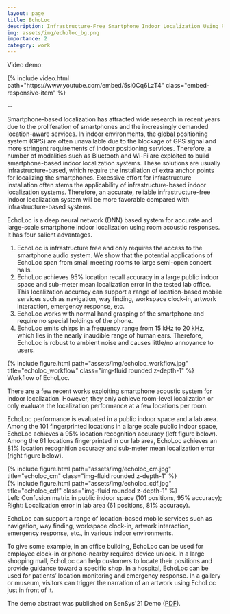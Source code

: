 ```yaml
---
layout: page
title: EchoLoc
description: Infrastructure-Free Smartphone Indoor Localization Using Room Acoustic Responses
img: assets/img/echoloc_bg.png
importance: 2
category: work
---
```


Video demo:

<div class="row">
    <div class="col-sm-12 text-center">
        <div class="embed-responsive embed-responsive-16by9" style="max-width: 800px;">
            {% include video.html path="https://www.youtube.com/embed/5si0Cq6LzT4" class="embed-responsive-item" %}
        </div>
    </div>
</div>

 -- 


Smartphone-based localization has attracted wide research in recent years due to the proliferation of smartphones and the increasingly demanded location-aware services. In indoor environments, the global positioning system (GPS) are often unavailable due to the blockage of GPS signal and more stringent requirements of indoor positioning services. Therefore, a number of modalities such as Bluetooth and Wi-Fi are exploited to build smartphone-based indoor localization systems. These solutions are usually infrastructure-based, which require the installation of extra anchor points for localizing the smartphones. Excessive effort for infrastructure installation often stems the applicability of infrastructure-based indoor localization systems. Therefore, an accurate, reliable infrastructure-free indoor localization system will be more favorable compared with infrastructure-based systems.

EchoLoc is a deep neural network (DNN) based system for accurate and large-scale smartphone indoor localization using room acoustic responses. It has four salient advantages.
1. EchoLoc is infrastructure free and only requires the access to the smartphone audio system. We show that the potential applications of EchoLoc span from small meeting rooms to large semi-open concert halls.
2. EchoLoc achieves 95% location recall accuracy in a large public indoor space and sub-meter mean localization error in the tested lab office. This localization accuracy can support a range of location-based mobile services such as navigation, way finding, workspace clock-in, artwork interaction, emergency response, etc.
3. EchoLoc works with normal hand grasping of the smartphone and require no special holdings of the phone.
4. EchoLoc emits chirps in a frequency range from 15 kHz to 20 kHz, which lies in the nearly inaudible range of human ears. Therefore, EchoLoc is robust to ambient noise and causes little/no annoyance to users.

<div class="row">
    <div class="col-sm-12 text-center">
        {% include figure.html path="assets/img/echoloc_workflow.jpg" title="echoloc_workflow" class="img-fluid rounded z-depth-1" %}
    </div>
</div>
<div class="caption">
    Workflow of EchoLoc.
</div>


There are a few recent works exploiting smartphone acoustic system for indoor localization. However, they only achieve room-level localization or only evaluate the localization performance at a few locations per room.

EchoLoc performance is evaluated in a public indoor space and a lab area. Among the 101 fingerprinted locations in a large scale public indoor space, EchoLoc achieves a 95% location recognition accuracy (left figure below). Among the 61 locations fingerprinted in our lab area, EchoLoc achieves an 81% location recognition accuracy and sub-meter mean localization error (right figure below).

<div class="image-container">
  <div class="row justify-content-md-center">
    <div class="col-sm-4">
      {% include figure.html path="assets/img/echoloc_cm.jpg" title="echoloc_cm" class="img-fluid rounded z-depth-1" %}
    </div>
    <div class="col-sm-5">
      {% include figure.html path="assets/img/echoloc_cdf.jpg" title="echoloc_cdf" class="img-fluid rounded z-depth-1" %}
    </div>
  </div>
  <div class="caption">
    Left: Confusion matrix in public indoor space (101 positions, 95% accuracy); Right: Localization error in lab area (61 positions, 81% accuracy).
  </div>
</div>


EchoLoc can support a range of location-based mobile services such as navigation, way finding, workspace clock-in, artwork interaction, emergency response, etc., in various indoor environments.

To give some example, in an office building, EchoLoc can be used for employee clock-in or phone-nearby required device unlock. In a large shopping mall, EchoLoc can help customers to locate their positions and provide guidance toward a specific shop. In a hospital, EchoLoc can be used for patients’ location monitoring and emergency response. In a gallery or museum, visitors can trigger the narration of an artwork using EchoLoc just in front of it.

The demo abstract was published on SenSys'21 Demo ([PDF](/assets/pdf/EchoLoc-demo.pdf)).

